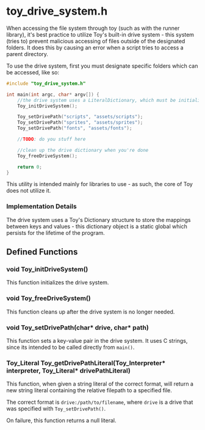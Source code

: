 
# toy_drive_system.h

When accessing the file system through toy (such as with the runner library), it's best practice to utilize Toy's built-in drive system - this system (tries to) prevent malicious accessing of files outside of the designated folders. It does this by causing an error when a script tries to access a parent directory.

To use the drive system, first you must designate specific folders which can be accessed, like so:

```c
#include "toy_drive_system.h"

int main(int argc, char* argv[]) {
	//the drive system uses a LiteralDictionary, which must be initialized with this
	Toy_initDriveSystem();

	Toy_setDrivePath("scripts", "assets/scripts");
	Toy_setDrivePath("sprites", "assets/sprites");
	Toy_setDrivePath("fonts", "assets/fonts");

	//TODO: do you stuff here

	//clean up the drive dictionary when you're done
	Toy_freeDriveSystem();

	return 0;
}
```

This utility is intended mainly for libraries to use - as such, the core of Toy does not utilize it.

### Implementation Details

The drive system uses a Toy's Dictionary structure to store the mappings between keys and values - this dictionary object is a static global which persists for the lifetime of the program.

## Defined Functions

### void Toy_initDriveSystem()

This function initializes the drive system.

### void Toy_freeDriveSystem()

This function cleans up after the drive system is no longer needed.

### void Toy_setDrivePath(char* drive, char* path)

This function sets a key-value pair in the drive system. It uses C strings, since its intended to be called directly from `main()`.

### Toy_Literal Toy_getDrivePathLiteral(Toy_Interpreter* interpreter, Toy_Literal* drivePathLiteral)

This function, when given a string literal of the correct format, will return a new string literal containing the relative filepath to a specified file.

The correct format is `drive:/path/to/filename`, where `drive` is a drive that was specified with `Toy_setDrivePath()`.

On failure, this function returns a null literal.
